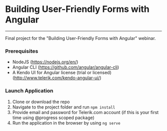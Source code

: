 # Building User-Friendly Forms with Angular
---
Final project for the "Building User-Friendly Forms with Angular" webinar.

### Prerequisites
- NodeJS (https://nodejs.org/en/)
- Angular CLI (https://github.com/angular/angular-cli)
- A Kendo UI for Angular license (trial or licensed) (http://www.telerik.com/kendo-angular-ui/)

### Launch Application
1. Clone or download the repo
2. Navigate to the project folder and run `npm install`
3. Provide email and password for Telerik.com account (if this is your first time using @progress scoped package)
4. Run the application in the browser by using `ng serve`
